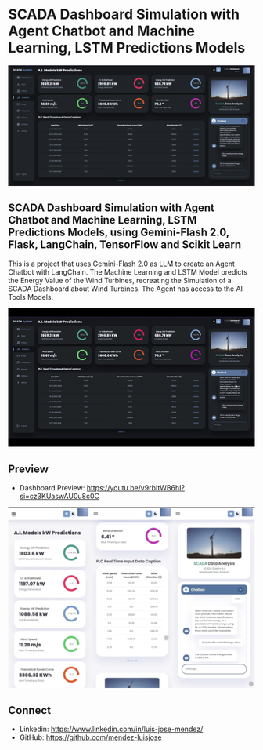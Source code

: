 # SCADA Dashboard Simulation with Agent Chatbot and Machine Learning, LSTM Predictions Models

[![SCADA Dashboard Simulation with Agent Chatbot and Machine Learning, LSTM Predictions Models](./Dashboard-Preview-1.png)](https://youtu.be/v9rbItWB6hI?si=3dW5NvDJ3hi7ciRP)

## SCADA Dashboard Simulation with Agent Chatbot and Machine Learning, LSTM Predictions Models, using Gemini-Flash 2.0, Flask, LangChain, TensorFlow and Scikit Learn

This is a project that uses Gemini-Flash 2.0 as LLM to create an Agent  Chatbot with LangChain. The Machine Learning and LSTM Model predicts the Energy Value of the Wind Turbines, recreating the Simulation of a SCADA Dashboard about Wind Turbines. The Agent has access to the AI Tools Models.

[![SCADA Dashboard Simulation with Agent Chatbot and Machine Learning, LSTM Predictions Models](./Preview.gif)](https://youtu.be/v9rbItWB6hI?si=3dW5NvDJ3hi7ciRP)

## Preview

- Dashboard Preview: https://youtu.be/v9rbItWB6hI?si=cz3KUaswAU0u8c0C

[![SCADA Dashboard Simulation with Agent Chatbot and Machine Learning, LSTM Predictions Models](./Dashboard-Preview-2.jpg)](https://youtu.be/v9rbItWB6hI?si=3dW5NvDJ3hi7ciRP)

## Connect
- Linkedin: https://www.linkedin.com/in/luis-jose-mendez/
- GitHub: https://github.com/mendez-luisjose
